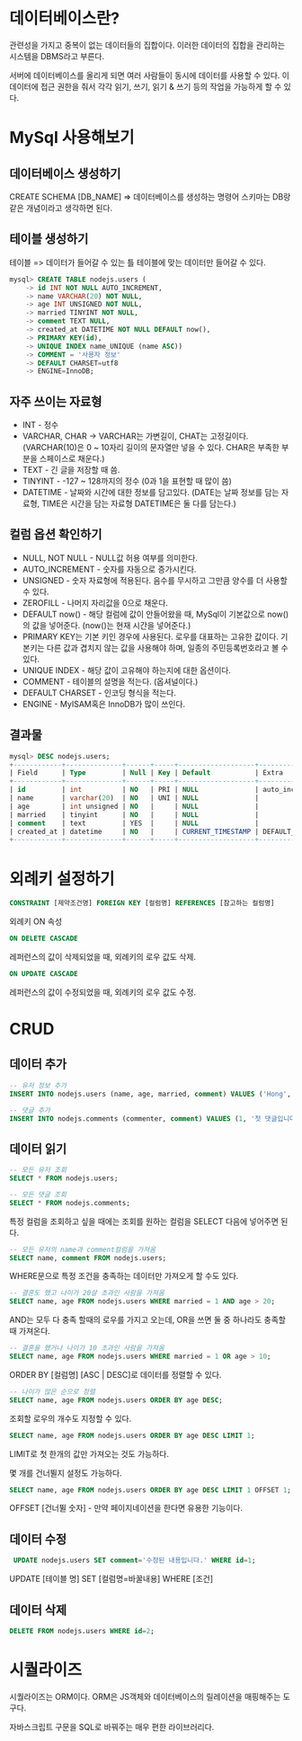 # 데이터베이스란?

관련성을 가지고 중복이 없는 데이터들의 집합이다. 이러한 데이터의 집합을 관리하는 시스템을 DBMS라고 부른다.

서버에 데이터베이스를 올리게 되면 여러 사람들이 동시에 데이터를 사용할 수 있다.
이 데이터에 접근 권한을 줘서 각각 읽기, 쓰기, 읽기 & 쓰기 등의 작업을 가능하게 할 수 있다.

# MySql 사용해보기

## 데이터베이스 생성하기

CREATE SCHEMA [DB_NAME] => 데이터베이스를 생성하는 명령어
스키마는 DB랑 같은 개념이라고 생각하면 된다.

## 테이블 생성하기

테이블 => 데이터가 들어갈 수 있는 틀
테이블에 맞는 데이터만 들어갈 수 있다.

```sql
mysql> CREATE TABLE nodejs.users (
    -> id INT NOT NULL AUTO_INCREMENT,
    -> name VARCHAR(20) NOT NULL,
    -> age INT UNSIGNED NOT NULL,
    -> married TINYINT NOT NULL,
    -> comment TEXT NULL,
    -> created_at DATETIME NOT NULL DEFAULT now(),
    -> PRIMARY KEY(id),
    -> UNIQUE INDEX name_UNIQUE (name ASC))
    -> COMMENT = '사용자 정보'
    -> DEFAULT CHARSET=utf8
    -> ENGINE=InnoDB;
```

## 자주 쓰이는 자료형

- INT - 정수
- VARCHAR, CHAR -> VARCHAR는 가변길이, CHAT는 고정길이다. (VARCHAR(10)은 0 ~ 10자리 길이의 문자열만 넣을 수 있다. CHAR은 부족한 부분을 스페이스로 채운다.)
- TEXT - 긴 글을 저장할 때 씀.
- TINYINT - -127 ~ 128까지의 정수 (0과 1을 표현할 때 많이 씀)
- DATETIME - 날짜와 시간에 대한 정보를 담고있다. (DATE는 날짜 정보를 담는 자료형, TIME은 시간을 담는 자료형 DATETIME은 둘 다를 담는다.)

## 컬럼 옵션 확인하기

- NULL, NOT NULL - NULL값 허용 여부를 의미한다.
- AUTO_INCREMENT - 숫자를 자동으로 증가시킨다.
- UNSIGNED - 숫자 자료형에 적용된다. 음수를 무시하고 그만큼 양수를 더 사용할 수 있다.
- ZEROFILL - 나머지 자리값을 0으로 채운다.
- DEFAULT now() - 해당 컬럼에 값이 안들어왔을 때, MySql이 기본값으로 now()의 값을 넣어준다. (now()는 현재 시간을 넣어준다.)
- PRIMARY KEY는 기본 키인 경우에 사용된다. 로우를 대표하는 고유한 값이다. 기본키는 다른 값과 겹치지 않는 값을 사용해야 하며, 일종의 주민등록번호라고 볼 수 있다.
- UNIQUE INDEX - 해당 값이 고유해야 하는지에 대한 옵션이다.
- COMMENT - 테이블의 설명을 적는다. (옵셔널이다.)
- DEFAULT CHARSET - 인코딩 형식을 적는다.
- ENGINE - MyISAM혹은 InnoDB가 많이 쓰인다.

## 결과물

```sql
mysql> DESC nodejs.users;
+------------+--------------+------+-----+-------------------+-------------------+
| Field      | Type         | Null | Key | Default           | Extra             |
+------------+--------------+------+-----+-------------------+-------------------+
| id         | int          | NO   | PRI | NULL              | auto_increment    |
| name       | varchar(20)  | NO   | UNI | NULL              |                   |
| age        | int unsigned | NO   |     | NULL              |                   |
| married    | tinyint      | NO   |     | NULL              |                   |
| comment    | text         | YES  |     | NULL              |                   |
| created_at | datetime     | NO   |     | CURRENT_TIMESTAMP | DEFAULT_GENERATED |
+------------+--------------+------+-----+-------------------+-------------------+
```

# 외례키 설정하기

```sql
CONSTRAINT [제약조건명] FOREIGN KEY [컬럼명] REFERENCES [참고하는 컬럼명]
```

외례키 ON 속성

```sql
ON DELETE CASCADE
```

레퍼런스의 값이 삭제되었을 때, 외례키의 로우 값도 삭제.

```sql
ON UPDATE CASCADE
```

레퍼런스의 값이 수정되었을 때, 외례키의 로우 값도 수정.

# CRUD

## 데이터 추가

```sql
-- 유저 정보 추가
INSERT INTO nodejs.users (name, age, married, comment) VALUES ('Hong', 18, 0, '저는 풀스택을 공부하고있는 개발자 홍준혁입니다.');

-- 댓글 추가
INSERT INTO nodejs.comments (commenter, comment) VALUES (1, '첫 댓글입니다.');
```

## 데이터 읽기

```sql
-- 모든 유저 조회
SELECT * FROM nodejs.users;

-- 모든 댓글 조회
SELECT * FROM nodejs.comments;
```

특정 컬럼을 조회하고 싶을 때에는 조회를 원하는 컬럼을 SELECT 다음에 넣어주면 된다.

```sql
-- 모든 유저의 name과 comment컬럼을 가져옴
SELECT name, comment FROM nodejs.users;
```

WHERE문으로 특정 조건을 충족하는 데이터만 가져오게 할 수도 있다.

```sql
-- 결혼도 했고 나이가 20살 초과인 사람을 가져옴
SELECT name, age FROM nodejs.users WHERE married = 1 AND age > 20;
```

AND는 모두 다 충족 할때의 로우를 가지고 오는데,
OR을 쓰면 둘 중 하나라도 충족할 때 가져온다.

```sql
-- 결혼을 했거나 나이가 10 초과인 사람을 가져옴
SELECT name, age FROM nodejs.users WHERE married = 1 OR age > 10;
```

ORDER BY [컬럼명] [ASC | DESC]로 데이터를 정렬할 수 있다.

```sql
-- 나이가 많은 순으로 정렬
SELECT name, age FROM nodejs.users ORDER BY age DESC;
```

조회할 로우의 개수도 지정할 수 있다.

```sql
SELECT name, age FROM nodejs.users ORDER BY age DESC LIMIT 1;
```

LIMIT로 첫 한개의 값만 가져오는 것도 가능하다.

몇 개를 건너뛸지 설정도 가능하다.

```sql
SELECT name, age FROM nodejs.users ORDER BY age DESC LIMIT 1 OFFSET 1;
```

OFFSET [건너뛸 숫자] - 만약 페이지네이션을 한다면 유용한 기능이다.

## 데이터 수정

```sql
 UPDATE nodejs.users SET comment='수정된 내용입니다.' WHERE id=1;
```

UPDATE [테이블 명] SET [컬럼명=바꿀내용] WHERE [조건]

## 데이터 삭제

```sql
DELETE FROM nodejs.users WHERE id=2;
```

# 시퀄라이즈

시퀄라이즈는 ORM이다.
ORM은 JS객체와 데이터베이스의 릴레이션을 매핑해주는 도구다.

자바스크립트 구문을 SQL로 바꿔주는 매우 편한 라이브러리다.
